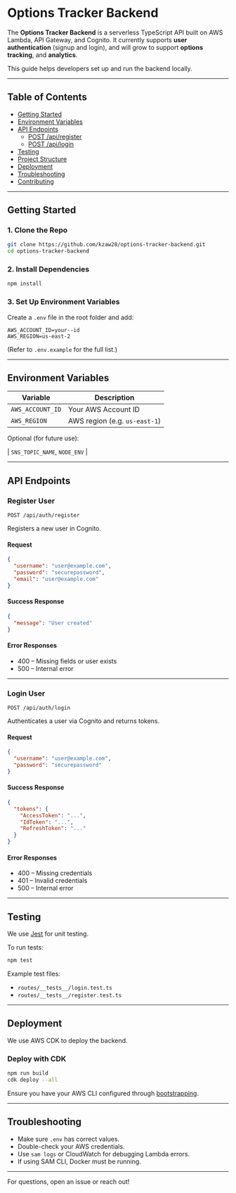 # Options Tracker Backend

The **Options Tracker Backend** is a serverless TypeScript API built on AWS Lambda, API Gateway, and Cognito. It currently supports **user authentication** (signup and login), and will grow to support **options tracking**, and **analytics**.

This guide helps developers set up and run the backend locally.

---

## Table of Contents

- [Getting Started](#getting-started)
- [Environment Variables](#environment-variables)
- [API Endpoints](#api-endpoints)
  - [POST /api/register](#register-user)
  - [POST /api/login](#login-user)
- [Testing](#testing)
- [Project Structure](#project-structure)
- [Deployment](#deployment)
- [Troubleshooting](#troubleshooting)
- [Contributing](#contributing)

---

## Getting Started

### 1. Clone the Repo

```bash
git clone https://github.com/kzaw28/options-tracker-backend.git
cd options-tracker-backend
```

### 2. Install Dependencies

```bash
npm install
```

### 3. Set Up Environment Variables

Create a `.env` file in the root folder and add:

```
AWS_ACCOUNT_ID=your--id
AWS_REGION=us-east-2
```

(Refer to `.env.example` for the full list.)

---

## Environment Variables

| Variable             | Description                              |
|----------------------|------------------------------------------|
| `AWS_ACCOUNT_ID`| Your AWS Account ID          |
| `AWS_REGION`         | AWS region (e.g. `us-east-1`)            |

Optional (for future use):

| `SNS_TOPIC_NAME`, `NODE_ENV` |

---

## API Endpoints

### Register User

`POST /api/auth/register`

Registers a new user in Cognito.

#### Request

```json
{
  "username": "user@example.com",
  "password": "securepassword",
  "email": "user@example.com"
}
```

#### Success Response

```json
{
  "message": "User created"
}
```

#### Error Responses

- 400 – Missing fields or user exists
- 500 – Internal error

---

### Login User

`POST /api/auth/login`

Authenticates a user via Cognito and returns tokens.

#### Request

```json
{
  "username": "user@example.com",
  "password": "securepassword"
}
```

#### Success Response

```json
{
  "tokens": {
    "AccessToken": "...",
    "IdToken": "...",
    "RefreshToken": "..."
  }
}
```

#### Error Responses

- 400 – Missing credentials  
- 401 – Invalid credentials  
- 500 – Internal error  

---

## Testing

We use [Jest](https://jestjs.io/) for unit testing.

To run tests:

```bash
npm test
```

Example test files:  
- `routes/__tests__/login.test.ts`  
- `routes/__tests__/register.test.ts`

---

## Deployment

We use AWS CDK to deploy the backend.

### Deploy with CDK

```bash
npm run build
cdk deploy --all
```

Ensure you have your AWS CLI configured through [bootstrapping](https://docs.aws.amazon.com/cdk/v2/guide/bootstrapping.html).

---

## Troubleshooting

- Make sure `.env` has correct values.
- Double-check your AWS credentials.
- Use `sam logs` or CloudWatch for debugging Lambda errors.
- If using SAM CLI, Docker must be running.

---

For questions, open an issue or reach out!
